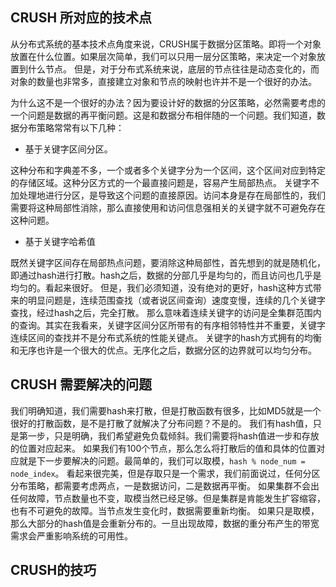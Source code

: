 ## CRUSH 所对应的技术点
从分布式系统的基本技术点角度来说，CRUSH属于数据分区策略。即将一个对象放置在什么位置。如果层次简单，我们可以只用一层分区策略，来决定一个对象放置到什么节点。
但是，对于分布式系统来说，底层的节点往往是动态变化的，而对象的数量也非常多，直接建立对象和节点的映射也许并不是一个很好的办法。

为什么这不是一个很好的办法？因为要设计好的数据的分区策略，必然需要考虑的一个问题是数据的再平衡问题。这是和数据分布相伴随的一个问题。我们知道，数据分布策略常常有以下几种：

- 基于关键字区间分区。

这种分布和字典差不多，一个或者多个关键字分为一个区间，这个区间对应到特定的存储区域。这种分区方式的一个最直接问题是，容易产生局部热点。
关键字不加处理地进行分区，是导致这个问题的直接原因。访问本身是存在局部性的，我们需要将这种局部性消除，那么直接使用和访问信息强相关的关键字就不可避免存在这种问题。

- 基于关键字哈希值

既然关键字区间存在局部热点问题，要消除这种局部性，首先想到的就是随机化，即通过hash进行打散。hash之后，数据的分部几乎是均匀的，而且访问也几乎是均匀的。看起来很好。
但是，我们必须知道，没有绝对的更好，hash这种方式带来的明显问题是，连续范围查找（或者说区间查询）速度变慢，连续的几个关键字查找，经过hash之后，完全打散。
那么意味着连续关键字的访问是全集群范围内的查询。其实在我看来，关键字区间分区所带有的有序相邻特性并不重要，关键字连续区间的查找并不是分布式系统的性能关键点。
关键字的hash方式拥有的均衡和无序也许是一个很大的优点。无序化之后，数据分区的边界就可以均匀分布。

## CRUSH 需要解决的问题
我们明确知道，我们需要hash来打散，但是打散函数有很多，比如MD5就是一个很好的打散函数，是不是打散了就解决了分布问题？不是的。
我们有hash值，只是第一步，只是明确，我们希望避免负载倾斜。我们需要将hash值进一步和存放的位置对应起来。
如果我们有100个节点，那么怎么将打散后的值和具体的位置对应就是下一步要解决的问题。最简单的，我们可以取模，`hash % node_num = node_index`。
看起来很完美，但是存取只是一个需求，我们前面说过，任何分区分布策略，都需要考虑两点，一是数据访问，二是数据再平衡。
如果集群不会出任何故障，节点数量也不变，取模当然已经足够。但是集群是肯能发生扩容缩容，也有不可避免的故障。当节点发生变化时，数据需要重新均衡。
如果只是取模，那么大部分的hash值是会重新分布的。一旦出现故障，数据的重分布产生的带宽需求会严重影响系统的可用性。

## CRUSH的技巧

